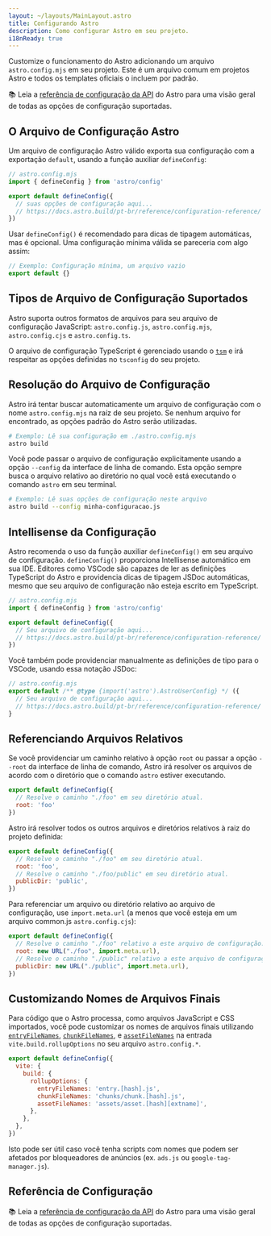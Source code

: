 ```yaml
---
layout: ~/layouts/MainLayout.astro
title: Configurando Astro
description: Como configurar Astro em seu projeto.
i18nReady: true
---
```


Customize o funcionamento do Astro adicionando um arquivo `astro.config.mjs` em seu projeto. Este é um arquivo comum em projetos Astro e todos os templates oficiais o incluem por padrão.

📚 Leia a [referência de configuração da API](/pt-br/reference/configuration-reference/) do Astro para uma visão geral de todas as opções de configuração suportadas.

## O Arquivo de Configuração Astro

Um arquivo de configuração Astro válido exporta sua configuração com a exportação `default`, usando a função auxiliar `defineConfig`:

```js
// astro.config.mjs
import { defineConfig } from 'astro/config'

export default defineConfig({
  // suas opções de configuração aqui...
  // https://docs.astro.build/pt-br/reference/configuration-reference/
})
```

Usar `defineConfig()` é recomendado para dicas de tipagem automáticas, mas é opcional. Uma configuração mínima válida se pareceria com algo assim:

```js
// Exemplo: Configuração mínima, um arquivo vazio
export default {}
```

## Tipos de Arquivo de Configuração Suportados

Astro suporta outros formatos de arquivos para seu arquivo de configuração JavaScript: `astro.config.js`, `astro.config.mjs`, `astro.config.cjs` e `astro.config.ts`.

O arquivo de configuração TypeScript é gerenciado usando o [`tsm`](https://github.com/lukeed/tsm) e irá respeitar as opções definidas no `tsconfig` do seu projeto.

## Resolução do Arquivo de Configuração

Astro irá tentar buscar automaticamente um arquivo de configuração com o nome `astro.config.mjs` na raíz de seu projeto. Se nenhum arquivo for encontrado, as opções padrão do Astro serão utilizadas.

```bash
# Exemplo: Lê sua configuração em ./astro.config.mjs
astro build
```

Você pode passar o arquivo de configuração explicitamente usando a opção `--config` da interface de linha de comando. Esta opção sempre busca o arquivo relativo ao diretório no qual você está executando o comando `astro` em seu terminal.

```bash
# Exemplo: Lê suas opções de configuração neste arquivo
astro build --config minha-configuracao.js
```

## Intellisense da Configuração

Astro recomenda o uso da função auxiliar `defineConfig()` em seu arquivo de configuração. `defineConfig()` proporciona Intellisense automático em sua IDE. Editores como VSCode são capazes de ler as definições TypeScript do Astro e providencia dicas de tipagem JSDoc automáticas, mesmo que seu arquivo de configuração não esteja escrito em TypeScript.

```js
// astro.config.mjs
import { defineConfig } from 'astro/config'

export default defineConfig({
  // Seu arquivo de configuração aqui...
  // https://docs.astro.build/pt-br/reference/configuration-reference/
})
```

Você também pode providenciar manualmente as definições de tipo para o VSCode, usando essa notação JSDoc:

```js
// astro.config.mjs
export default /** @type {import('astro').AstroUserConfig} */ ({
  // Seu arquivo de configuração aqui...
  // https://docs.astro.build/pt-br/reference/configuration-reference/
}
```

## Referenciando Arquivos Relativos

Se você providenciar um caminho relativo à opção `root` ou passar a opção `--root` da interface de linha de comando, Astro irá resolver os arquivos de acordo com o diretório que o comando `astro` estiver executando.

```js
export default defineConfig({
  // Resolve o caminho "./foo" em seu diretório atual.
  root: 'foo'
})
```

Astro irá resolver todos os outros arquivos e diretórios relativos à raiz do projeto definida:

```js
export default defineConfig({
  // Resolve o caminho "./foo" em seu diretório atual.
  root: 'foo',
  // Resolve o caminho "./foo/public" em seu diretório atual.
  publicDir: 'public',
})
```

Para referenciar um arquivo ou diretório relativo ao arquivo de configuração, use `import.meta.url` (a menos que você esteja em um arquivo common.js `astro.config.cjs`):

```js
export default defineConfig({
  // Resolve o caminho "./foo" relativo a este arquivo de configuração.
  root: new URL("./foo", import.meta.url),
  // Resolve o caminho "./public" relativo a este arquivo de configuração.
  publicDir: new URL("./public", import.meta.url),
})
```

## Customizando Nomes de Arquivos Finais

Para código que o Astro processa, como arquivos JavaScript e CSS importados, você pode customizar os nomes de arquivos finais utilizando [`entryFileNames`](https://rollupjs.org/guide/en/#outputentryfilenames), [`chunkFileNames`](https://rollupjs.org/guide/en/#outputchunkfilenames), e [`assetFileNames`](https://rollupjs.org/guide/en/#outputassetfilenames) na entrada `vite.build.rollupOptions` no seu arquivo `astro.config.*`.

```js
export default defineConfig({
  vite: {
    build: {
      rollupOptions: {
        entryFileNames: 'entry.[hash].js',
        chunkFileNames: 'chunks/chunk.[hash].js',
        assetFileNames: 'assets/asset.[hash][extname]',
      },
    },
  },
})
```

Isto pode ser útil caso você tenha scripts com nomes que podem ser afetados por bloqueadores de anúncios (ex. `ads.js` ou `google-tag-manager.js`).

## Referência de Configuração

📚 Leia a [referência de configuração da API](/pt-br/reference/configuration-reference/) do Astro para uma visão geral de todas as opções de configuração suportadas.
